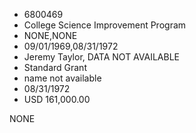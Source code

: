 * 6800469
* College Science Improvement Program
* NONE,NONE
* 09/01/1969,08/31/1972
* Jeremy Taylor, DATA NOT AVAILABLE
* Standard Grant
* name not available
* 08/31/1972
* USD 161,000.00

NONE